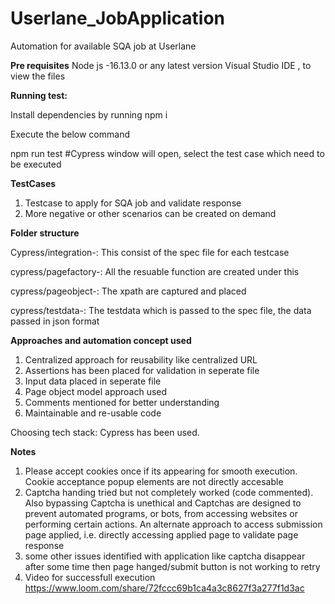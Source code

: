 # Userlane_JobApplication
Automation for available SQA job at Userlane

**Pre requisites**
Node js -16.13.0 or any latest version
Visual Studio IDE  , to view the files

**Running test:**
 
 Install dependencies by running npm i
 
 Execute the below command
 
 npm run test
 #Cypress window will open, select the test case which need to be executed

**TestCases**

1. Testcase to apply for SQA job and validate response
2. More negative or other scenarios can be created on demand


**Folder structure**

Cypress/integration-: This consist of the spec file for each testcase

cypress/pagefactory-: All the resuable function are created under this

cypress/pageobject-: The xpath are captured and placed

cypress/testdata-: The testdata which is passed to the spec file, the data passed in json format

**Approaches and automation concept used**

1. Centralized approach for reusability like centralized URL
2. Assertions has been placed for validation in seperate file
3. Input data placed in seperate file
4. Page object model approach used
5. Comments mentioned for better understanding
6. Maintainable and re-usable code 

Choosing tech stack: Cypress has been used.


**Notes**

1. Please accept cookies once if its appearing for smooth execution. Cookie acceptance popup elements are not directly accesable
2. Captcha handing tried but not completely worked (code commented). Also bypassing Captcha is unethical and Captchas are designed to prevent automated programs, or bots, from accessing websites or performing certain actions. An alternate approach to access submission page applied, i.e. directly accessing applied page to validate page response
3. some other issues identified with application like captcha disappear after some time then page hanged/submit button is not working to retry
4. Video for successfull execution https://www.loom.com/share/72fccc69b1ca4a3c8627f3a277f1d3ac
